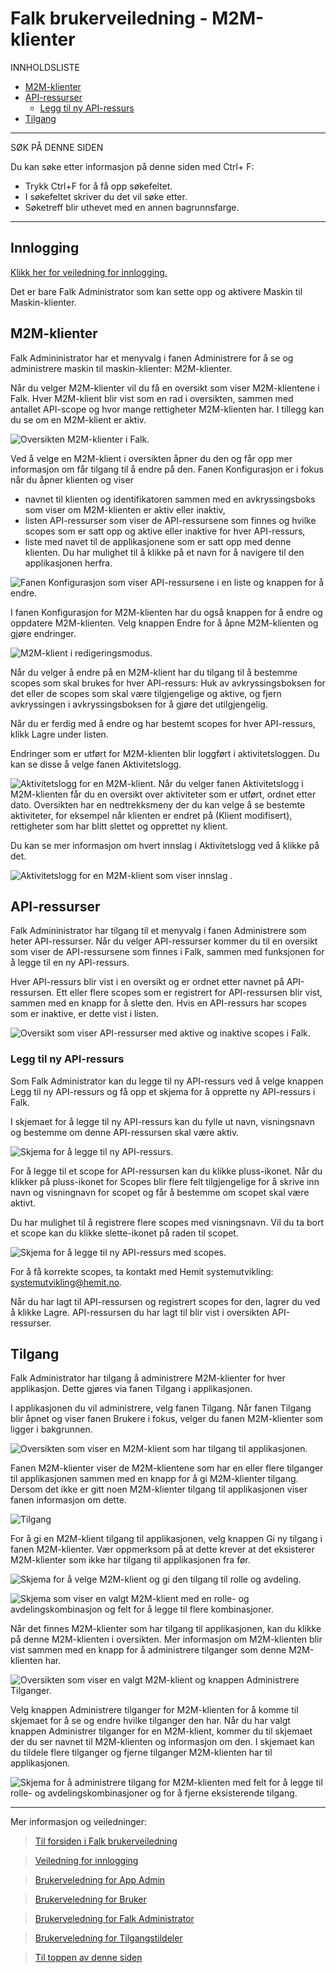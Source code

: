 
# <a name='Falk brukerveiledning - M2M-klienter'></a>Falk brukerveiledning - M2M-klienter


INNHOLDSLISTE
<!-- vscode-markdown-toc -->
* [M2M-klienter](#M2M-klienter)
* [API-ressurser](#API-ressurser)
	* [Legg til ny API-ressurs](#LeggtilnyAPI-ressurs)
* [Tilgang](#Tilgang)

<!-- vscode-markdown-toc-config
	numbering=false
	autoSave=true
	/vscode-markdown-toc-config -->
<!-- /vscode-markdown-toc -->

---

SØK PÅ DENNE SIDEN

Du kan søke etter informasjon på denne siden med Ctrl+ F: 
- Trykk Ctrl+F for å få opp søkefeltet.
- I søkefeltet skriver du det vil søke etter.
- Søketreff blir uthevet med en annen bagrunnsfarge.  


---

## Innlogging
[Klikk her for veiledning for innlogging.](LoggInn.md)

Det er bare Falk Administrator som kan sette opp og aktivere Maskin til Maskin-klienter.

## <a name='M2M-klienter'></a>M2M-klienter
Falk Admininistrator har et menyvalg i fanen Administrere for å se og administrere maskin til maskin-klienter: M2M-klienter. 

Når du velger M2M-klienter vil du få en oversikt som viser M2M-klientene i Falk. 
Hver M2M-klient blir vist som en rad i oversikten, sammen med antallet API-scope og hvor mange rettigheter M2M-klienten har. I tillegg kan du se om en M2M-klient er aktiv.

![Oversikten M2M-klienter i Falk.](img\Falk2.5\m2m-klienter.png)

Ved å velge en M2M-klient i oversikten åpner du den og får opp mer informasjon om får tilgang til å endre på den. Fanen Konfigurasjon er i fokus når du åpner klienten og viser 
- navnet til klienten og identifikatoren sammen med en avkryssingsboks som viser om M2M-klienten er aktiv eller inaktiv, 
- listen API-ressurser som viser de API-ressursene som finnes og hvilke scopes som er satt opp og aktive eller inaktive for hver API-ressurs, 
- liste med navet til de applikasjonene som er satt opp med denne klienten. Du har mulighet til å klikke på et navn for å navigere til den applikasjonen herfra.  

![Fanen Konfigurasjon som viser API-ressursene i en liste og knappen for å endre.](img\Falk2.5\m2m-klient-Konfigurasjon.png)
 
I fanen Konfigurasjon for M2M-klienten har du også knappen for å endre og oppdatere M2M-klienten. Velg knappen Endre for å åpne M2M-klienten og gjøre endringer. 

![M2M-klient i redigeringsmodus.](img\Falk2.5\m2mklient-KonfigurasjonEndre.png)

Når du velger å endre på en M2M-klient har du tilgang til å bestemme scopes som skal brukes for hver API-ressurs: Huk av avkryssingsboksen for det eller de scopes som skal være tilgjengelige og aktive, og fjern avkryssingen i avkryssingsboksen for å gjøre det utilgjengelig. 

Når du er ferdig med å endre og har bestemt scopes for hver API-ressurs, klikk Lagre under listen. 

Endringer som er utført for M2M-klienten blir loggført i aktivitetsloggen. Du kan se disse å velge fanen Aktivitetslogg. 

![Aktivitetslogg for en M2M-klient.](img\Falk2.5\m2mklient-Aktivitetslogg.png)
Når du velger fanen Aktivitetslogg i M2M-klienten får du en oversikt over aktiviteter som er utført, ordnet etter dato. Oversikten har en nedtrekksmeny der du kan velge å se bestemte aktiviteter, for eksempel når klienten er endret på (Klient modifisert), rettigheter som har blitt slettet og opprettet ny klient. 

Du kan se mer informasjon om hvert innslag i Aktivitetslogg ved å klikke på det. 

![Aktivitetslogg for en M2M-klient som viser innslag .](img\Falk2.5\m2m-klient-AktivitetsloggKlientModifisert_Utvidet.png)


## <a name='API-ressurser'></a>API-ressurser
Falk Admininistrator har tilgang til et menyvalg i fanen Administrere som heter API-ressurser. Når du velger API-ressurser kommer du til en oversikt som viser de API-ressursene som finnes i Falk, sammen med funksjonen for å legge til en ny API-ressurs. 

Hver API-ressurs blir vist i en oversikt og er ordnet etter navnet på API-ressursen. Ett eller flere scopes som er registrert for API-ressursen blir vist, sammen med en knapp for å slette den. Hvis en API-ressurs har scopes som er inaktive, er dette vist i listen. 

![Oversikt som viser API-ressurser med aktive og inaktive scopes i Falk.](img\Falk2.5\m2m-API-ressurser.png)

### <a name='LeggtilnyAPI-ressurs'></a>Legg til ny API-ressurs
Som Falk Administrator kan du legge til ny API-ressurs ved å velge knappen Legg til ny API-ressurs og få opp et skjema for å opprette ny API-ressurs i Falk.

I skjemaet for å legge til ny API-ressurs kan du fylle ut navn, visningsnavn og bestemme om denne API-ressursen skal være aktiv. 

![Skjema for å legge til ny API-ressurs.](img\Falk2.5\m2m-API-ressursLeggTil.png)

For å legge til et scope for API-ressursen kan du klikke pluss-ikonet. Når du klikker på pluss-ikonet for Scopes blir flere felt tilgjengelige for å skrive inn navn og visningnavn for scopet og får å bestemme om scopet skal være aktivt. 

Du har mulighet til å registrere flere scopes med visningsnavn. Vil du ta bort et scope kan du klikke slette-ikonet på raden til scopet.

![Skjema for å legge til ny API-ressurs med scopes.](img\Falk2.5\m2m-API-ressursLeggTilScopes.png)

For å få korrekte scopes, ta kontakt med Hemit systemutvikling: [systemutvikling@hemit.no](mailto:systemutvikling@hemit.no).

Når du har lagt til API-ressursen og registrert scopes for den, lagrer du ved å klikke Lagre. API-ressursen du har lagt til blir vist i oversikten API-ressurser.

## <a name='Tilgang'></a>Tilgang
Falk Administrator har tilgang å administrere M2M-klienter for hver applikasjon. Dette gjøres via fanen Tilgang i applikasjonen. 

I applikasjonen du vil administrere, velg fanen Tilgang. Når fanen Tilgang blir åpnet og viser fanen Brukere i fokus, velger du fanen M2M-klienter som ligger i bakgrunnen. 


![Oversikten som viser en M2M-klient som har tilgang til applikasjonen.](img\Falk2.5\m2m-TilgangAdministrer.png)

Fanen M2M-klienter viser de M2M-klientene som har en eller flere tilganger til applikasjonen sammen med en knapp for å gi M2M-klienter tilgang. 
Dersom det ikke er gitt noen M2M-klienter tilgang til applikasjonen viser fanen informasjon om dette. 

![Tilgang](img\Falk2.5\m2m-tilgang.png)

For å gi en M2M-klient tilgang til applikasjonen, velg knappen Gi ny tilgang i fanen M2M-klienter. Vær oppmerksom på at dette krever at det eksisterer M2M-klienter som ikke har tilgang til applikasjonen fra før.

![Skjema for å velge M2M-klient og gi den tilgang til rolle og avdeling.](img\Falk2.5\m2m-Tilgang-GiNy.png)

![Skjema som viser en valgt M2M-klient med en rolle- og avdelingskombinasjon og felt for å legge til flere kombinasjoner.](img\Falk2.5\m2m-TilgangGiNy2.png)

Når det finnes M2M-klienter som har tilgang til applikasjonen, kan du klikke på denne M2M-klienten i oversikten. Mer informasjon om M2M-klienten blir vist sammen med en knapp for å administrere tilganger som denne M2M-klienten har. 

![Oversikten som viser en valgt M2M-klient og knappen Administrere Tilganger.](img\Falk2.5\m2m-TilgangAdministrer2.png)

Velg knappen Administrere tilganger for M2M-klienten for å komme til skjemaet for å se og endre hvilke tilganger den har. Når du har valgt knappen Administrer tilganger for en M2M-klient, kommer du til skjemaet der du ser navnet til M2M-klienten og informasjon om den. I skjemaet kan du tildele flere tilganger og fjerne tilganger M2M-klienten har til applikasjonen.

![Skjema for å administrere tilgang for M2M-klienten med felt for å legge til rolle- og avdelingskombinasjoner og for å fjerne eksisterende tilgang.](img\Falk2.5\m2m-TilgangAdministrer3.png)

---

Mer informasjon og veiledninger:

>[ Til forsiden i Falk brukerveiledning](README.md)

>[ Veiledning for innlogging](LoggInn.md)

>[ Brukerveledning for App Admin](Brukerdokumentasjon-applikasjonsadmin.md)

>[ Brukerveledning for Bruker](Brukerdokumentasjon-bruker.md)

>[ Brukerveledning for Falk Administrator](Brukerdokumentasjon-falkadmin.md)

>[ Brukerveledning for Tilgangstildeler](Brukerdokumentasjon-tilgangstildeler.md)

>[ Til toppen av denne siden](#brukerveiledning---m2m-klienter)